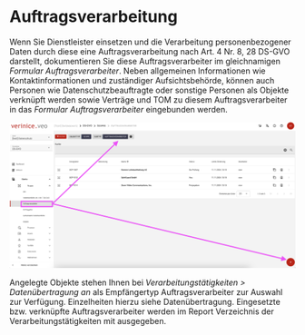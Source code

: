 <!-- © 2024 The Project Contributors - see AUTHORS.txt -->
# Auftragsverarbeitung

Wenn Sie Dienstleister einsetzen und die Verarbeitung personenbezogener Daten durch diese eine Auftragsverarbeitung nach Art. 4 Nr. 8, 28 DS-GVO darstellt, dokumentieren Sie diese Auftragsverarbeiter im gleichnamigen *Formular Auftragsverarbeiter*.
Neben allgemeinen Informationen wie Kontaktinformationen und zuständiger Aufsichtsbehörde, können auch Personen wie Datenschutzbeauftragte oder sonstige Personen als Objekte verknüpft werden sowie Verträge und TOM zu diesem Auftragsverarbeiter in das *Formular Auftragsverarbeiter* eingebunden werden. 

![Auftragsverarbeiter](/assets/domain-ds-gvo/Bild21.png) 

Angelegte Objekte stehen Ihnen bei *Verarbeitungstätigkeiten > Datenübertragung an* als Empfängertyp Auftragsverarbeiter zur Auswahl zur Verfügung. Einzelheiten hierzu siehe Datenübertragung. Eingesetzte bzw. verknüpfte Auftragsverarbeiter werden im Report Verzeichnis der Verarbeitungstätigkeiten mit ausgegeben.
